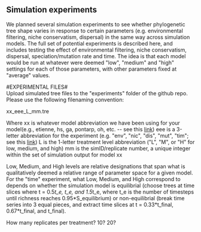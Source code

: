 ## Simulation experiments

We planned several simulation experiments to see whether phylogenetic tree shape varies in response to certain parameters (e.g. environmental filtering, niche conservatism, dispersal) in the same way across simulation models. The full set of potential experiments is described here, and includes testing the effect of environmental filtering, niche conservatism, dispersal, speciation/mutation rate and time. The idea is that each model would be run at whatever were deemed "low", "medium" and "high" settings for each of those parameters, with other parameters fixed at "average" values.  

#EXPERIMENTAL FILES#  
Upload simulated tree files to the "experiments" folder of the github repo.  
Please use the following filenaming convention:  

xx_eee_L_mm.tre  

Where
xx  is whatever model abbreviation we have been using for your model(e.g., etienne, hs, ga, pontarp, oh, etc. -- see this [link](https://docs.google.com/spreadsheets/d/1pcUuINauW11cE5OpHVQf_ZuzHzhm2VJkCn7-lSEJXYI/edit#gid=0))
eee  is a 3-letter abbreviation for the experiment (e.g. "env", "nic", "dis", "mut", "tim"; see this [link](https://docs.google.com/spreadsheets/d/1pcUuINauW11cE5OpHVQf_ZuzHzhm2VJkCn7-lSEJXYI/edit#gid=1549290990))
L is the 1-letter treatment level abbreviation ("L", "M", or "H" for low, medium, and high)
mm is the simID/replicate number, a unique integer within the set of simulation output for model xx

Low, Medium, and High levels are relative designations that span what is qualitatively deemed a relative range of parameter space for a given model. For the "time" experiment, what Low, Medium, and High correspond to depends on whether the simulation model is equilibrial (choose trees at time slices where t = 0.5*t_e, t_e, and 1.5*t_e, where t_e is the number of timesteps until richness reaches 0.95\*S_equilibrium) or non-equilibrial (break time series into 3 equal pieces, and extract time slices at t = 0.33\*t_final, 0.67\*t_final, and t_final).

How many replicates per treatment? 10? 20?
